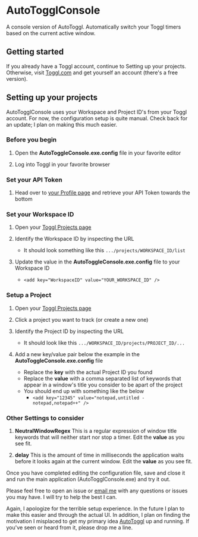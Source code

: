 # AutoTogglConsole

A console version of AutoToggl. Automatically switch your Toggl timers based on the current active window.

## Getting started

If you already have a Toggl account, continue to Setting up your projects. Otherwise, visit [Toggl.com](https://toggl.com/signup) and get yourself an account (there's a free version).

## Setting up your projects

AutoTogglConsole uses your Workspace and Project ID's from your Toggl account. For now, the configuration setup is quite manual. Check back for an update; I plan on making this much easier.

### Before you begin

1. Open the **AutoToggleConsole.exe.config** file in your favorite editor

1. Log into Toggl in your favorite browser

### Set your API Token

1. Head over to [your Profile page](https://toggl.com/app/profile) and retrieve your API Token towards the bottom

### Set your Workspace ID

1. Open your [Toggl Projects page](https://toggl.com/app/projects/)

1. Identify the Workspace ID by inspecting the URL

   - It should look something like this `.../projects/WORKSPACE_ID/list`

1. Update the value in the **AutoToggleConsole.exe.config** file to your Workspace ID
   - `<add key="WorkspaceID" value="YOUR_WORKSPACE_ID" />`

### Setup a Project

1. Open your [Toggl Projects page](https://toggl.com/app/projects/)

1. Click a project you want to track (or create a new one)

1. Identify the Project ID by inspecting the URL

   - It should look like this `.../WORKSPACE_ID/projects/PROJECT_ID/...`

1. Add a new key/value pair below the example in the **AutoToggleConsole.exe.config** file
   - Replace the **key** with the actual Project ID you found
   - Replace the **value** with a comma separated list of keywords that appear in a window's title you consider to be apart of the project
   - You should end up with something like the below
     - `<add key="12345" value="notepad,untitled - notepad,notepad++" />`

### Other Settings to consider

1. **NeutralWindowRegex** This is a regular expression of window title keywords that will neither start nor stop a timer. Edit the **value** as you see fit.

1. **delay** This is the amount of time in milliseconds the application waits before it looks again at the current window. Edit the **value** as you see fit.

Once you have completed editing the configuration file, save and close it and run the main application (AutoTogglConsole.exe) and try it out.

Please feel free to open an issue or [email me](mailto:fischgeek@gmail.com) with any questions or issues you may have. I will try to help the best I can.

Again, I apologize for the terrible setup experience. In the future I plan to make this easier and through the actual UI. In addition, I plan on finding the motivation I misplaced to get my primary idea [AutoToggl](https://) up and running. If you've seen or heard from it, please drop me a line.
